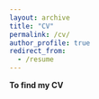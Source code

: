 ```yaml
---
layout: archive
title: "CV"
permalink: /cv/
author_profile: true
redirect_from:
  - /resume
---
```





<b> To find my CV

